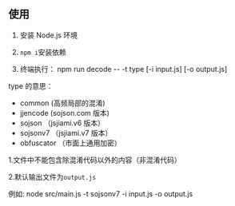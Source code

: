 ## 使用

1. 安装 Node.js 环境 
  
2. `npm i`安装依赖
   
3. 终端执行：
 npm run decode -- -t type [-i input.js] [-o output.js]

type 的意思：
* common (高频局部的混淆)
* jjencode  (sojson.com 版本)
* sojson  （jsjiami.v6 版本）
* sojsonv7 （jsjiami.v7 版本）
* obfuscator  （市面上通用加密）

1.文件中不能包含除混淆代码以外的内容（非混淆代码）

2.默认输出文件为`output.js`


例如:   node src/main.js -t sojsonv7 -i input.js -o output.js
